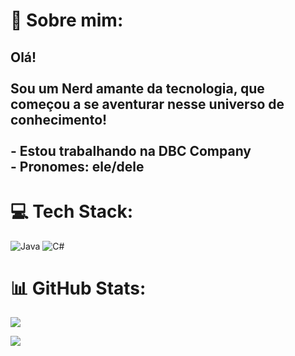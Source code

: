 # 💫 Sobre mim:
## Olá! <br><br>Sou um Nerd amante da tecnologia, que começou a se aventurar nesse universo de conhecimento!<br><br>- Estou trabalhando na DBC Company<br>- Pronomes: ele/dele

# 💻 Tech Stack:
![Java](https://img.shields.io/badge/java-%23ED8B00.svg?style=for-the-badge&logo=openjdk&logoColor=white) ![C#](https://img.shields.io/badge/c%23-%23239120.svg?style=for-the-badge&logo=csharp&logoColor=white)

# 📊 GitHub Stats:
![](https://github-readme-stats.vercel.app/api?username=Gasporu&theme=radical&hide_border=false&include_all_commits=false&count_private=true)<br/>

![](https://github-readme-stats.vercel.app/api/top-langs/?username=Gasporu&theme=radical&hide_border=false&include_all_commits=True&count_private=true&layout=compact)

<!-- Proudly created with GPRM ( https://gprm.itsvg.in ) -->
